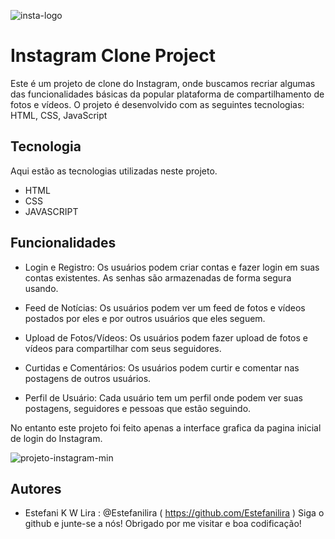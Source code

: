 ![insta-logo](https://github.com/Estefanilira/Instagram/assets/126111557/44f3da32-1e9c-400e-a781-a5ce06399522)

# Instagram Clone Project

 Este é um projeto de clone do Instagram, onde buscamos recriar algumas das funcionalidades básicas da popular plataforma de compartilhamento de fotos e vídeos. O projeto é desenvolvido com as seguintes tecnologias: HTML, CSS, JavaScript


## Tecnologia
Aqui estão as tecnologias utilizadas neste projeto.

* HTML
* CSS
* JAVASCRIPT


## Funcionalidades 

* Login e Registro: Os usuários podem criar contas e fazer login em suas contas existentes. As senhas são armazenadas de forma segura usando.

* Feed de Notícias: Os usuários podem ver um feed de fotos e vídeos postados por eles e por outros usuários que eles seguem.

* Upload de Fotos/Vídeos: Os usuários podem fazer upload de fotos e vídeos para compartilhar com seus seguidores.

* Curtidas e Comentários: Os usuários podem curtir e comentar nas postagens de outros usuários.

* Perfil de Usuário: Cada usuário tem um perfil onde podem ver suas postagens, seguidores e pessoas que estão seguindo.


No entanto este projeto foi feito apenas a interface grafica da pagina inicial de login do Instagram.


![projeto-instagram-min](https://github.com/Estefanilira/Instagram/assets/126111557/8018ef85-3bb9-4f5f-bab7-82887106b6da)



## Autores

* Estefani K W Lira : @Estefanilira ( https://github.com/Estefanilira )
Siga o github e junte-se a nós! Obrigado por me visitar e boa codificação!
